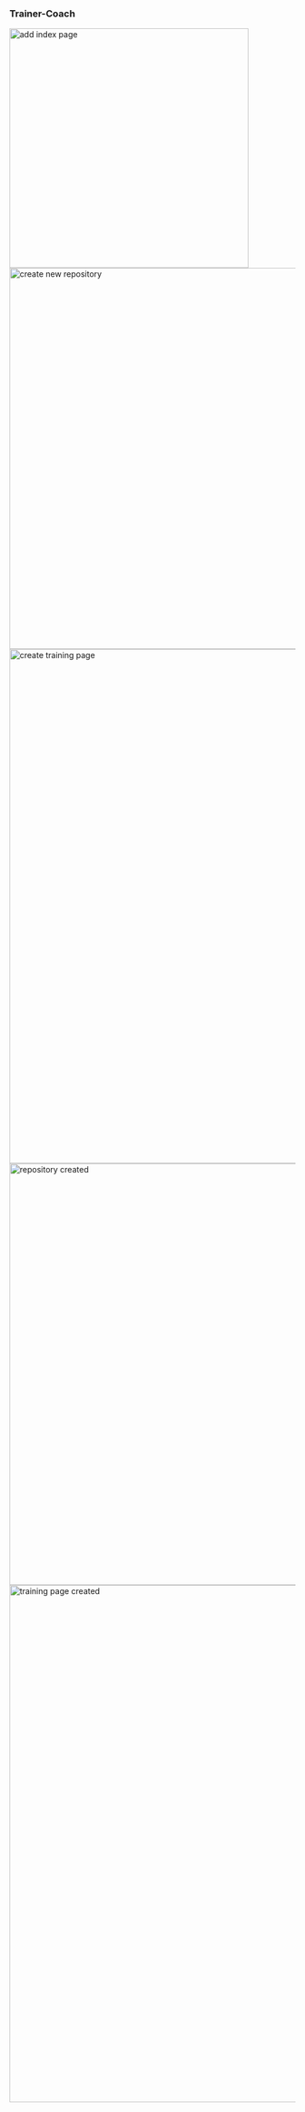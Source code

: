 ### Trainer-Coach
<img width="421" alt="add index page" src="https://cloud.githubusercontent.com/assets/246842/9836242/f3643052-5a11-11e5-8f19-ca48fafdedbf.png">
<img width="670" alt="create new repository" src="https://cloud.githubusercontent.com/assets/246842/9836243/f36af72a-5a11-11e5-8ab0-fe297c973484.png">
<img width="904" alt="create training page" src="https://cloud.githubusercontent.com/assets/246842/9836245/f3727568-5a11-11e5-8072-0280471b046f.png">
<img width="741" alt="repository created" src="https://cloud.githubusercontent.com/assets/246842/9836244/f36f65a8-5a11-11e5-9b36-5fb943ffeb8b.png">
<img width="909" alt="training page created" src="https://cloud.githubusercontent.com/assets/246842/9836246/f3780898-5a11-11e5-98a0-ff8908dfe703.png">

